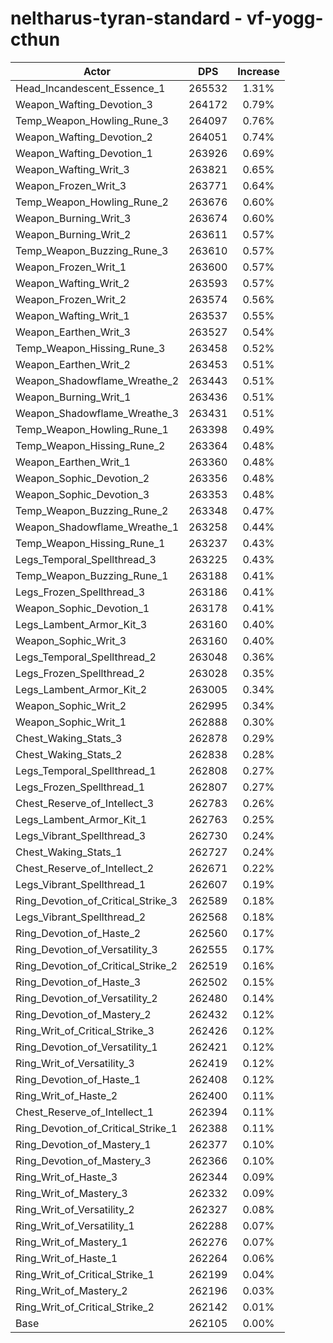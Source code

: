 # neltharus-tyran-standard - vf-yogg-cthun
| Actor | DPS | Increase |
|---|:---:|:---:|
|Head_Incandescent_Essence_1|265532|1.31%|
|Weapon_Wafting_Devotion_3|264172|0.79%|
|Temp_Weapon_Howling_Rune_3|264097|0.76%|
|Weapon_Wafting_Devotion_2|264051|0.74%|
|Weapon_Wafting_Devotion_1|263926|0.69%|
|Weapon_Wafting_Writ_3|263821|0.65%|
|Weapon_Frozen_Writ_3|263771|0.64%|
|Temp_Weapon_Howling_Rune_2|263676|0.60%|
|Weapon_Burning_Writ_3|263674|0.60%|
|Weapon_Burning_Writ_2|263611|0.57%|
|Temp_Weapon_Buzzing_Rune_3|263610|0.57%|
|Weapon_Frozen_Writ_1|263600|0.57%|
|Weapon_Wafting_Writ_2|263593|0.57%|
|Weapon_Frozen_Writ_2|263574|0.56%|
|Weapon_Wafting_Writ_1|263537|0.55%|
|Weapon_Earthen_Writ_3|263527|0.54%|
|Temp_Weapon_Hissing_Rune_3|263458|0.52%|
|Weapon_Earthen_Writ_2|263453|0.51%|
|Weapon_Shadowflame_Wreathe_2|263443|0.51%|
|Weapon_Burning_Writ_1|263436|0.51%|
|Weapon_Shadowflame_Wreathe_3|263431|0.51%|
|Temp_Weapon_Howling_Rune_1|263398|0.49%|
|Temp_Weapon_Hissing_Rune_2|263364|0.48%|
|Weapon_Earthen_Writ_1|263360|0.48%|
|Weapon_Sophic_Devotion_2|263356|0.48%|
|Weapon_Sophic_Devotion_3|263353|0.48%|
|Temp_Weapon_Buzzing_Rune_2|263348|0.47%|
|Weapon_Shadowflame_Wreathe_1|263258|0.44%|
|Temp_Weapon_Hissing_Rune_1|263237|0.43%|
|Legs_Temporal_Spellthread_3|263225|0.43%|
|Temp_Weapon_Buzzing_Rune_1|263188|0.41%|
|Legs_Frozen_Spellthread_3|263186|0.41%|
|Weapon_Sophic_Devotion_1|263178|0.41%|
|Legs_Lambent_Armor_Kit_3|263160|0.40%|
|Weapon_Sophic_Writ_3|263160|0.40%|
|Legs_Temporal_Spellthread_2|263048|0.36%|
|Legs_Frozen_Spellthread_2|263028|0.35%|
|Legs_Lambent_Armor_Kit_2|263005|0.34%|
|Weapon_Sophic_Writ_2|262995|0.34%|
|Weapon_Sophic_Writ_1|262888|0.30%|
|Chest_Waking_Stats_3|262878|0.29%|
|Chest_Waking_Stats_2|262838|0.28%|
|Legs_Temporal_Spellthread_1|262808|0.27%|
|Legs_Frozen_Spellthread_1|262807|0.27%|
|Chest_Reserve_of_Intellect_3|262783|0.26%|
|Legs_Lambent_Armor_Kit_1|262763|0.25%|
|Legs_Vibrant_Spellthread_3|262730|0.24%|
|Chest_Waking_Stats_1|262727|0.24%|
|Chest_Reserve_of_Intellect_2|262671|0.22%|
|Legs_Vibrant_Spellthread_1|262607|0.19%|
|Ring_Devotion_of_Critical_Strike_3|262589|0.18%|
|Legs_Vibrant_Spellthread_2|262568|0.18%|
|Ring_Devotion_of_Haste_2|262560|0.17%|
|Ring_Devotion_of_Versatility_3|262555|0.17%|
|Ring_Devotion_of_Critical_Strike_2|262519|0.16%|
|Ring_Devotion_of_Haste_3|262502|0.15%|
|Ring_Devotion_of_Versatility_2|262480|0.14%|
|Ring_Devotion_of_Mastery_2|262432|0.12%|
|Ring_Writ_of_Critical_Strike_3|262426|0.12%|
|Ring_Devotion_of_Versatility_1|262421|0.12%|
|Ring_Writ_of_Versatility_3|262419|0.12%|
|Ring_Devotion_of_Haste_1|262408|0.12%|
|Ring_Writ_of_Haste_2|262400|0.11%|
|Chest_Reserve_of_Intellect_1|262394|0.11%|
|Ring_Devotion_of_Critical_Strike_1|262388|0.11%|
|Ring_Devotion_of_Mastery_1|262377|0.10%|
|Ring_Devotion_of_Mastery_3|262366|0.10%|
|Ring_Writ_of_Haste_3|262344|0.09%|
|Ring_Writ_of_Mastery_3|262332|0.09%|
|Ring_Writ_of_Versatility_2|262327|0.08%|
|Ring_Writ_of_Versatility_1|262288|0.07%|
|Ring_Writ_of_Mastery_1|262276|0.07%|
|Ring_Writ_of_Haste_1|262264|0.06%|
|Ring_Writ_of_Critical_Strike_1|262199|0.04%|
|Ring_Writ_of_Mastery_2|262196|0.03%|
|Ring_Writ_of_Critical_Strike_2|262142|0.01%|
|Base|262105|0.00%|
